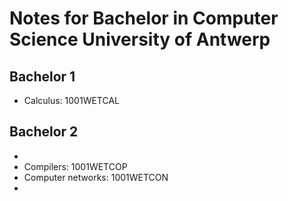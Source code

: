 # Notes for Bachelor in Computer Science University of Antwerp

## Bachelor 1
- Calculus: 1001WETCAL
## Bachelor 2
- 
- Compilers: 1001WETCOP
- Computer networks: 1001WETCON
- 